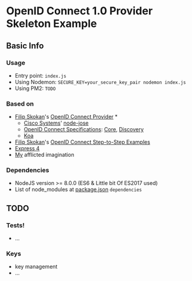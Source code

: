 # OpenID Connect 1.0 Provider Skeleton Example

## Basic Info

### Usage
* Entry point: ``index.js``
* Using Nodemon: ``SECURE_KEY=your_secure_key_pair nodemon index.js``
* Using PM2: ``TODO``

### Based on
* [Filip Skokan](https://github.com/panva)'s [OpenID Connect Provider](https://github.com/panva/node-oidc-provider)
  *
  * [Cisco Systems](https://github.com/cisco)' [node-jose](https://github.com/cisco/node-jose)
  * [OpenID Connect Specifications](http://openid.net/connect/): [Core](http://openid.net/specs/openid-connect-core-1_0.html), [Discovery](http://openid.net/specs/openid-connect-discovery-1_0.html)
  * [Koa](http://koajs.com/)
* [Filip Skokan](https://github.com/panva)'s [OpenID Connect Step-to-Step Examples](https://github.com/panva/node-oidc-provider-example)
* [Express 4](http://expressjs.com/)
* [My](https://github.com/xlazex) afflicted imagination

### Dependencies
* NodeJS version >= 8.0.0 (ES6 & Little bit Of ES2017 used)
* List of node_modules at [package.json](https://github.com/xlazex/openid-connect-provider-example/blob/master/package.json) ``dependencies``

## TODO

### Tests!
* ...

### Keys
* key management
* ...
